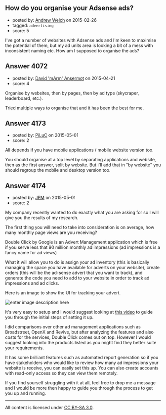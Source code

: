 ## How do you organise your Adsense ads?

- posted by: [Andrew Welch](https://stackexchange.com/users/112525/andrew-welch) on 2015-02-26
- tagged: `advertising`
- score: 5

I've got a number of websites with Adsense ads and I'm keen to maximise the potential of them, but my ad units area is looking a bit of a mess with inconsistent naming etc. How am I supposed to organise the ads?


## Answer 4072

- posted by: [David 'mArm' Ansermot](https://stackexchange.com/users/412499/david-marm-ansermot) on 2015-04-21
- score: 4

Organise by websites, then by pages, then by ad type (skycraper, leaderboard, etc.).

Tried multiple ways to organise that and it has been the best for me.


## Answer 4173

- posted by: [PiLuC](https://stackexchange.com/users/3720141/piluc) on 2015-05-01
- score: 2

All depends if you have mobile applications / mobile website version too. 

You should organise at a top level by separating applications and website, then as the first answer, split by website. But I'll add that in "by website" you should regroup the mobile and desktop version too.


## Answer 4174

- posted by: [JPM](https://stackexchange.com/users/5523828/jpm) on 2015-05-01
- score: 2

<p>My company recently wanted to do exactly what you are asking for so I will give you the results of my research.</p>

<p>The first thing you will need to take into consideration is on average, how many monthly page views are you receiving?</p>

<p>Double Click by Google is an Advert Management application which is free if you serve less that 90 million monthly ad impressions (ad impressions is a fancy name for ad views)</p>

<p>What it will allow you to do is assign your ad inventory (this is basically managing the space you have available for adverts on your website), create orders (this will be the ad-sense advert that you want to track), and generate the code you need to add to your website in order to track ad impressions and ad clicks.</p>

<p>Here is an image to show the UI for tracking your advert.</p>

<p><img src="https://i.stack.imgur.com/GIPnt.jpg" alt="enter image description here"></p>

<p>It's very easy to setup and I would suggest looking at <a href="https://www.youtube.com/watch?v=4KpGSaQkiog" rel="nofollow noreferrer">this video</a> to guide you through the initial steps of setting it up.</p>

<p>I did comparisons over other ad management applications such as Broadstreet, OpenX and Revive, but after analyzing the features and also costs for the services, Double Click comes out on top. However I would suggest looking into the products listed as you might find they better suite your requirements.</p>

<p>It has some brilliant features such as automated report generation so if you have stakeholders who would like to review how many ad impressions your website is receive, you can easily set this up. You can also create accounts with read-only access so they can view them remotely.</p>

<p>If you find yourself struggling with it at all, feel free to drop me a message and I would be more then happy to guide you through the process to get you up and running.</p>




---

All content is licensed under [CC BY-SA 3.0](https://creativecommons.org/licenses/by-sa/3.0/).
